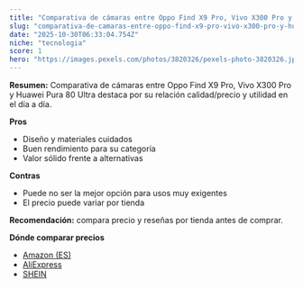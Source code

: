 ```yaml
---
title: "Comparativa de cámaras entre Oppo Find X9 Pro, Vivo X300 Pro y Huawei Pura 80 Ultra"
slug: "comparativa-de-camaras-entre-oppo-find-x9-pro-vivo-x300-pro-y-huawei-pura-80-ult"
date: "2025-10-30T06:33:04.754Z"
niche: "tecnologia"
score: 1
hero: "https://images.pexels.com/photos/3820326/pexels-photo-3820326.jpeg?auto=compress&cs=tinysrgb&fit=crop&h=627&w=1200&auto=compress&cs=tinysrgb&w=1200&h=675&fit=crop"
---
```


**Resumen:** Comparativa de cámaras entre Oppo Find X9 Pro, Vivo X300 Pro y Huawei Pura 80 Ultra destaca por su relación calidad/precio y utilidad en el día a día.

**Pros**
- Diseño y materiales cuidados
- Buen rendimiento para su categoría
- Valor sólido frente a alternativas

**Contras**
- Puede no ser la mejor opción para usos muy exigentes
- El precio puede variar por tienda

**Recomendación:** compara precio y reseñas por tienda antes de comprar.

**Dónde comparar precios**
- [Amazon (ES)](https://www.amazon.es/s?k=Comparativa%20de%20c%C3%A1maras%20entre%20Oppo%20Find%20X9%20Pro%2C%20Vivo%20X300%20Pro%20y%20Huawei%20Pura%2080%20Ultra&tag=teknovashop25-21)
- [AliExpress](https://www.aliexpress.com/wholesale?SearchText=Comparativa%20de%20c%C3%A1maras%20entre%20Oppo%20Find%20X9%20Pro%2C%20Vivo%20X300%20Pro%20y%20Huawei%20Pura%2080%20Ultra)
- [SHEIN](https://www.shein.com/pdsearch/Comparativa%20de%20c%C3%A1maras%20entre%20Oppo%20Find%20X9%20Pro%2C%20Vivo%20X300%20Pro%20y%20Huawei%20Pura%2080%20Ultra)